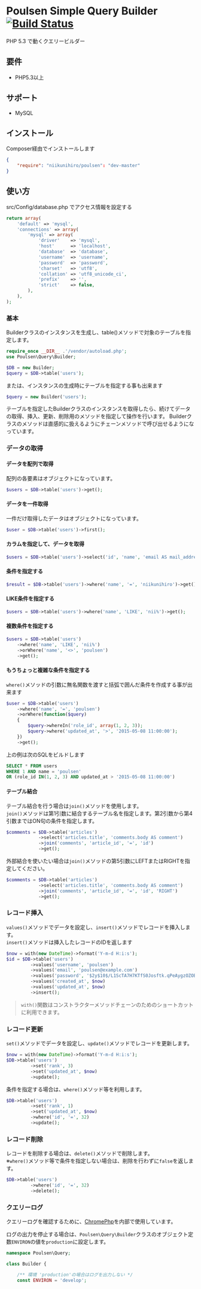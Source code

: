# Poulsen Simple Query Builder [![Build Status](https://travis-ci.org/niikunihiro/poulsen.svg?branch=master)](https://travis-ci.org/niikunihiro/poulsen)

PHP 5.3 で動くクエリービルダー

## 要件

- PHP5.3以上

## サポート

- MySQL

## インストール

Composer経由でインストールします

```composer.json
{
    "require": "niikunihiro/poulsen": "dev-master"
}
```

## 使い方

src/Config/database.php でアクセス情報を設定する

```php
return array(
    'default' => 'mysql',
    'connections' => array(
        'mysql' => array(
            'driver'    => 'mysql',
            'host'      => 'localhost',
            'database'  => 'database',
            'username'  => 'username',
            'password'  => 'password',
            'charset'   => 'utf8',
            'collation' => 'utf8_unicode_ci',
            'prefix'    => '',
            'strict'    => false,
        ),
    ),
);
```

### 基本

Builderクラスのインスタンスを生成し、table()メソッドで対象のテーブルを指定します。

```php
require_once __DIR__ .'/vendor/autoload.php';
use Poulsen\Query\Builder;

$DB = new Builder;
$query = $DB->table('users');
```

または、インスタンスの生成時にテーブルを指定する事も出来ます

```php
$query = new Builder('users');
```

テーブルを指定したBuilderクラスのインスタンスを取得したら、続けてデータの取得、挿入、更新、削除用のメソッドを指定して操作を行います。
Builderクラスのメソッドは直感的に扱えるようにチェーンメソッドで呼び出せるようになっています。


### データの取得

#### データを配列で取得

配列の各要素はオブジェクトになっています。

```php
$users = $DB->table('users')->get();
```

#### データを一件取得

一件だけ取得したデータはオブジェクトになっています。

```php
$user = $DB->table('users')->first();
```

#### カラムを指定して、データを取得

```php
$users = $DB->table('users')->select('id', 'name', 'email AS mail_address')->first();
```

#### 条件を指定する

```php
$result = $DB->table('users')->where('name', '=', 'niikunihiro')->get();
```

#### LIKE条件を指定する

```php
$users = $DB->table('users')->where('name', 'LIKE', 'nii%')->get();
```

#### 複数条件を指定する

```php
$users = $DB->table('users')
    ->where('name', 'LIKE', 'nii%')
    ->orWhere('name', '<>', 'poulsen')
    ->get();
```

#### もうちょっと複雑な条件を指定する

`where()`メソッドの引数に無名関数を渡すと括弧で囲んだ条件を作成する事が出来ます

```php
$user = $DB->table('users')
    ->where('name', '=', 'poulsen')
    ->orWhere(function($query)
    {
        $query->whereIn('role_id', array(1, 2, 3));
        $query->where('updated_at', '>', '2015-05-08 11:00:00');
    })
    ->get();
```

上の例は次のSQLをビルドします

```SQL
SELECT * FROM users 
WHERE 1 AND name = 'poulsen' 
OR (role_id IN(1, 2, 3) AND updated_at > '2015-05-08 11:00:00')
```

#### テーブル結合

テーブル結合を行う場合は`join()`メソッドを使用します。  
`join()`メソッドは第1引数に結合するテーブル名を指定します。第2引数から第4引数まではON句の条件を指定します。

```php
$comments = $DB->table('articles')
            ->select('articles.title', 'comments.body AS comment')
            ->join('comments', 'article_id', '=', 'id')
            ->get();
```

外部結合を使いたい場合は`join()`メソッドの第5引数にLEFTまたはRIGHTを指定してください。

```php
$comments = $DB->table('articles')
            ->select('articles.title', 'comments.body AS comment')
            ->join('comments', 'article_id', '=', 'id', 'RIGHT')
            ->get();
```


### レコード挿入

`values()`メソッドでデータを設定し、`insert()`メソッドでレコードを挿入します。  
`insert()`メソッドは挿入したレコードのIDを返します

```php
$now = with(new DateTime)->format('Y-m-d H:i:s');
$id = $DB->table('users')
         ->values('username', 'poulsen')
         ->values('email', 'poulsen@example.com')
         ->values('password', '$2y$10$/L1ScTA7H7KTfS0Josftk.qPeAygzOZOB1GClEkTlMzmmuFw7/Yxa')
         ->values('created_at', $now)
         ->values('updated_at', $now)
         ->insert();
```

> `with()`関数はコンストラクターメソッドチェーンのためのショートカットに利用できます。

### レコード更新

`set()`メソッドでデータを設定し、`update()`メソッドでレコードを更新します。

```php
$now = with(new DateTime)->format('Y-m-d H:i:s');
$DB->table('users')
         ->set('rank', 3)
         ->set('updated_at', $now)
         ->update();
```

条件を指定する場合は、`where()`メソッド等を利用します。

```php
$DB->table('users')
         ->set('rank', 1)
         ->set('updated_at', $now)
         ->where('id', '=', 32)
         ->update();
```

### レコード削除

レコードを削除する場合は、`delete()`メソッドで削除します。  
※`where()`メソッド等で条件を指定しない場合は、削除を行わずに`false`を返します。

```php
$DB->table('users')
         ->where('id', '=', 32)
         ->delete();
```


### クエリーログ

クエリーログを確認するために、[ChromePhp](https://github.com/ccampbell/chromephp)を内部で使用しています。  

ログの出力を停止する場合は、`Poulsen\Query\Builder`クラスのオブジェクト定数`ENVIRON`の値を`production`に設定します。

```php
namespace Poulsen\Query;

class Builder {

    /** 環境 'production'の場合はログを出力しない */
    const ENVIRON = 'develop';
```